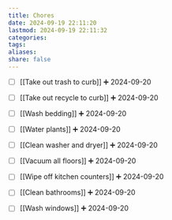 ```yaml
---
title: Chores
date: 2024-09-19 22:11:20
lastmod: 2024-09-19 22:11:32
categories: 
tags: 
aliases: 
share: false
---
```

- [ ] [[Take out trash to curb]] ➕ 2024-09-20
- [ ] [[Take out recycle to curb]] ➕ 2024-09-20
- [ ] [[Wash bedding]] ➕ 2024-09-20
- [ ] [[Water plants]] ➕ 2024-09-20
- [ ] [[Clean washer and dryer]] ➕ 2024-09-20
- [ ] [[Vacuum all floors]] ➕ 2024-09-20
- [ ] [[Wipe off kitchen counters]] ➕ 2024-09-20
- [ ] [[Clean bathrooms]] ➕ 2024-09-20
- [ ] [[Wash windows]] ➕ 2024-09-20

